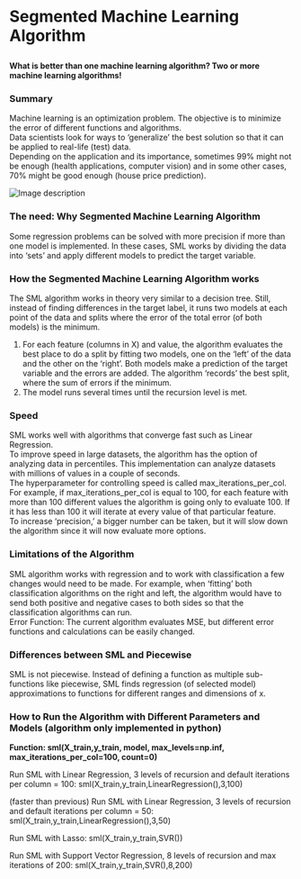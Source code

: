 # Segmented Machine Learning Algorithm<p>

__What is better than one machine learning algorithm? Two or more machine learning algorithms!__<p>

### Summary<p>
Machine learning is an optimization problem. The objective is to minimize the error of different functions and algorithms.<br/>
Data scientists look for ways to ‘generalize’ the best solution so that it can be applied to real-life (test) data.<br/>
Depending on the application and its importance, sometimes 99% might not be enough (health applications, computer vision) and in some other cases, 70% might be good enough (house price prediction).

![Image description](../master/image02.jpg)

### The need: Why Segmented Machine Learning Algorithm<p>
Some regression problems can be solved with more precision if more than one model is implemented. In these cases, SML works by dividing the data into ‘sets’ and apply different models to predict the target variable.

### How the Segmented Machine Learning Algorithm works<p>
The SML algorithm works in theory very similar to a decision tree. Still, instead of finding differences in the target label, it runs two models at each point of the data and splits where the error of the total error (of both models) is the minimum.<br/>
1.	For each feature (columns in X) and value, the algorithm evaluates the best place to do a split by fitting two models, one on the ‘left’ of the data and the other on the ‘right’. Both models make a prediction of the target variable and the errors are added. The algorithm ‘records’ the best split, where the sum of errors if the minimum.<br/>
2.	The model runs several times until the recursion level is met.

### Speed<p>
SML works well with algorithms that converge fast such as Linear Regression.<br/>
To improve speed in large datasets, the algorithm has the option of analyzing data in percentiles. This implementation can analyze datasets with millions of values in a couple of seconds.<br/>
The hyperparameter for controlling speed is called max_iterations_per_col. For example, if max_iterations_per_col is equal to 100, for each feature with more than 100 different values the algorithm is going only to evaluate 100. If it has less than 100 it will iterate at every value of that particular feature.<br/>
To increase ‘precision,’ a bigger number can be taken, but it will slow down the algorithm since it will now evaluate more options.

### Limitations of the Algorithm<p>
SML algorithm works with regression and to work with classification a few changes would need to be made. For example, when ‘fitting’ both classification algorithms on the right and left, the algorithm would have to send both positive and negative cases to both sides so that the classification algorithms can run.<br/>
Error Function: The current algorithm evaluates MSE, but different error functions and calculations can be easily changed.

### Differences between SML and Piecewise<p>
SML is not piecewise. Instead of defining a function as multiple sub-functions like piecewise, SML finds regression (of selected model) approximations to functions for different ranges and dimensions of x.

### How to Run the Algorithm with Different Parameters and Models (algorithm only implemented in python)
__Function:
sml(X_train,y_train, model, max_levels=np.inf, max_iterations_per_col=100, count=0)__

Run SML with Linear Regression, 3 levels of recursion and default iterations per column = 100:
sml(X_train,y_train,LinearRegression(),3,100)

(faster than previous) Run SML with Linear Regression, 3 levels of recursion and default iterations per column = 50:
sml(X_train,y_train,LinearRegression(),3,50)

Run SML with Lasso:
sml(X_train,y_train,SVR())

Run SML with Support Vector Regression, 8 levels of recursion and max iterations of 200:
sml(X_train,y_train,SVR(),8,200)

